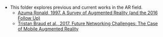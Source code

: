 * This folder explores previous and current works in the AR field.
    * [Azuma Ronald, 1997. A Survey of Augmented Reality (and the 2016 Follow Up)](https://github.com/dchege711/Augmented_Reality/blob/master/Related_Work/1997_Azuma_Ronald_A_Survey_Of_Augmented_Reality.md)
    * [Tristan Braud et al., 2017. Future Networking Challenges: The Case of Mobile Augmented Reality](https://github.com/dchege711/Augmented_Reality/blob/master/Related_Work/2017_Tristan_Braud_Future_Networking_Challenges.md)
